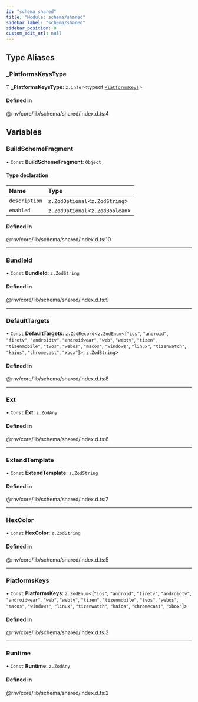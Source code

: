 ```yaml
---
id: "schema_shared"
title: "Module: schema/shared"
sidebar_label: "schema/shared"
sidebar_position: 0
custom_edit_url: null
---
```


## Type Aliases

### \_PlatformsKeysType

Ƭ **\_PlatformsKeysType**: `z.infer`\<typeof [`PlatformsKeys`](schema_shared.md#platformskeys)\>

#### Defined in

@rnv/core/lib/schema/shared/index.d.ts:4

## Variables

### BuildSchemeFragment

• `Const` **BuildSchemeFragment**: `Object`

#### Type declaration

| Name | Type |
| :------ | :------ |
| `description` | `z.ZodOptional`\<`z.ZodString`\> |
| `enabled` | `z.ZodOptional`\<`z.ZodBoolean`\> |

#### Defined in

@rnv/core/lib/schema/shared/index.d.ts:10

___

### BundleId

• `Const` **BundleId**: `z.ZodString`

#### Defined in

@rnv/core/lib/schema/shared/index.d.ts:9

___

### DefaultTargets

• `Const` **DefaultTargets**: `z.ZodRecord`\<`z.ZodEnum`\<[``"ios"``, ``"android"``, ``"firetv"``, ``"androidtv"``, ``"androidwear"``, ``"web"``, ``"webtv"``, ``"tizen"``, ``"tizenmobile"``, ``"tvos"``, ``"webos"``, ``"macos"``, ``"windows"``, ``"linux"``, ``"tizenwatch"``, ``"kaios"``, ``"chromecast"``, ``"xbox"``]\>, `z.ZodString`\>

#### Defined in

@rnv/core/lib/schema/shared/index.d.ts:8

___

### Ext

• `Const` **Ext**: `z.ZodAny`

#### Defined in

@rnv/core/lib/schema/shared/index.d.ts:6

___

### ExtendTemplate

• `Const` **ExtendTemplate**: `z.ZodString`

#### Defined in

@rnv/core/lib/schema/shared/index.d.ts:7

___

### HexColor

• `Const` **HexColor**: `z.ZodString`

#### Defined in

@rnv/core/lib/schema/shared/index.d.ts:5

___

### PlatformsKeys

• `Const` **PlatformsKeys**: `z.ZodEnum`\<[``"ios"``, ``"android"``, ``"firetv"``, ``"androidtv"``, ``"androidwear"``, ``"web"``, ``"webtv"``, ``"tizen"``, ``"tizenmobile"``, ``"tvos"``, ``"webos"``, ``"macos"``, ``"windows"``, ``"linux"``, ``"tizenwatch"``, ``"kaios"``, ``"chromecast"``, ``"xbox"``]\>

#### Defined in

@rnv/core/lib/schema/shared/index.d.ts:3

___

### Runtime

• `Const` **Runtime**: `z.ZodAny`

#### Defined in

@rnv/core/lib/schema/shared/index.d.ts:2
